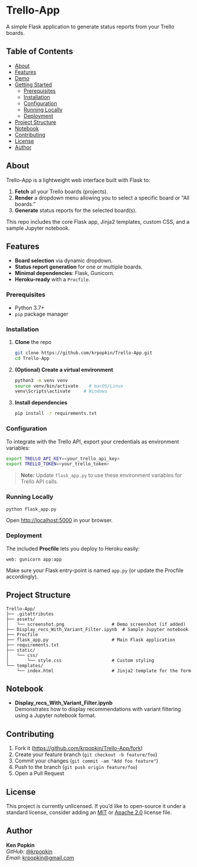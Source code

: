# Trello-App

A simple Flask application to generate status reports from your Trello boards.

## Table of Contents

- [About](#about)  
- [Features](#features)  
- [Demo](#demo)  
- [Getting Started](#getting-started)  
  - [Prerequisites](#prerequisites)  
  - [Installation](#installation)  
  - [Configuration](#configuration)  
  - [Running Locally](#running-locally)  
  - [Deployment](#deployment)  
- [Project Structure](#project-structure)  
- [Notebook](#notebook)  
- [Contributing](#contributing)  
- [License](#license)  
- [Author](#author)

## About

Trello-App is a lightweight web interface built with Flask to:

1. **Fetch** all your Trello boards (projects).  
2. **Render** a dropdown menu allowing you to select a specific board or “All boards.”  
3. **Generate** status reports for the selected board(s).

This repo includes the core Flask app, Jinja2 templates, custom CSS, and a sample Jupyter notebook.

## Features

- **Board selection** via dynamic dropdown.  
- **Status report generation** for one or multiple boards.  
- **Minimal dependencies**: Flask, Gunicorn.  
- **Heroku-ready** with a `Procfile`.  

### Prerequisites

- Python 3.7+  
- `pip` package manager  

### Installation

1. **Clone** the repo  
   ```bash
   git clone https://github.com/krpopkin/Trello-App.git
   cd Trello-App
   ```

2. **(Optional) Create a virtual environment**  
   ```bash
   python3 -m venv venv
   source venv/bin/activate    # macOS/Linux
   venv\Scripts\activate     # Windows
   ```

3. **Install dependencies**  
   ```bash
   pip install -r requirements.txt
   ```

### Configuration

To integrate with the Trello API, export your credentials as environment variables:

```bash
export TRELLO_API_KEY=<your_trello_api_key>
export TRELLO_TOKEN=<your_trello_token>
```

> **Note:** Update `flask_app.py` to use these environment variables for Trello API calls.

### Running Locally

```bash
python flask_app.py
```

Open [http://localhost:5000](http://localhost:5000) in your browser.

### Deployment

The included **Procfile** lets you deploy to Heroku easily:

```
web: gunicorn app:app
```

Make sure your Flask entry-point is named `app.py` (or update the Procfile accordingly).

## Project Structure

```
Trello-App/
├── .gitattributes
├── assets/
│   └── screenshot.png                  # Demo screenshot (if added)
├── Display_recs_With_Variant_Filter.ipynb  # Sample Jupyter notebook
├── Procfile
├── flask_app.py                        # Main Flask application
├── requirements.txt
├── static/
│   └── css/
│       └── style.css                   # Custom styling
└── templates/
    └── index.html                      # Jinja2 template for the form
```

## Notebook

- **Display_recs_With_Variant_Filter.ipynb**  
  Demonstrates how to display recommendations with variant filtering using a Jupyter notebook format.

## Contributing

1. Fork it (<https://github.com/krpopkin/Trello-App/fork>)  
2. Create your feature branch (`git checkout -b feature/foo`)  
3. Commit your changes (`git commit -am "Add foo feature"`)  
4. Push to the branch (`git push origin feature/foo`)  
5. Open a Pull Request

## License

This project is currently unlicensed. If you’d like to open-source it under a standard license, consider adding an [MIT](https://opensource.org/licenses/MIT) or [Apache 2.0](https://www.apache.org/licenses/LICENSE-2.0) license file.

## Author

**Ken Popkin**  
*GitHub:* [@krpopkin](https://github.com/krpopkin)  
*Email:* krpopkin@gmail.com
